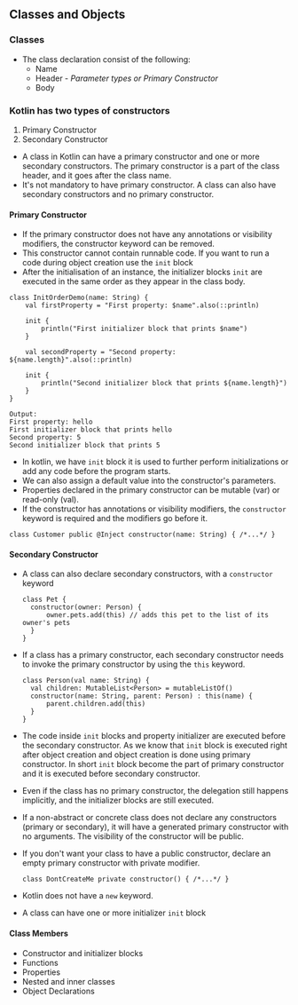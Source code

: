 ## Classes and Objects

### Classes

- The class declaration consist of the following:
	- Name
	- Header - *Parameter types or Primary Constructor*
	- Body

### Kotlin has two types of constructors
1. Primary Constructor
2. Secondary Constructor

- A class in Kotlin can have a primary constructor and one or more secondary constructors. The primary constructor is a part of the class header, and it goes after the class name.
- It's not mandatory to have primary constructor. A class can also have secondary constructors and no primary constructor.

#### Primary Constructor
- If the primary constructor does not have any annotations or visibility modifiers, the constructor keyword can be removed.
- This constructor cannot contain runnable code. If you want to run a code during object creation use the `init` block
- After the initialisation of an instance, the initializer blocks `init` are executed in the same order as they appear in the class body.
```
class InitOrderDemo(name: String) {
    val firstProperty = "First property: $name".also(::println)
    
    init {
        println("First initializer block that prints $name")
    }
    
    val secondProperty = "Second property: ${name.length}".also(::println)
    
    init {
        println("Second initializer block that prints ${name.length}")
    }
}

Output:
First property: hello
First initializer block that prints hello 
Second property: 5 
Second initializer block that prints 5
```

- In kotlin, we have `init` block it is used to further perform initializations or add any code before the program starts.
- We can also assign a default value into the constructor's parameters.
- Properties declared in the primary constructor can be mutable (var) or read-only (val).
- If the constructor has annotations or visibility modifiers, the `constructor` keyword is required and the modifiers go before it.
````
class Customer public @Inject constructor(name: String) { /*...*/ }
````

#### Secondary Constructor
- A class can also declare secondary constructors, with a `constructor` keyword
  ```
  class Pet {
    constructor(owner: Person) {
        owner.pets.add(this) // adds this pet to the list of its owner's pets
    }
  }
  ```

- If a class has a primary constructor, each secondary constructor needs to invoke the primary constructor by using the `this` keyword.
  ```
  class Person(val name: String) {
    val children: MutableList<Person> = mutableListOf()
    constructor(name: String, parent: Person) : this(name) {
        parent.children.add(this)
    }
  }
  ```

- The code inside `init` blocks and property initializer are executed before the secondary constructor. As we know that `init` block is executed right after object creation and object creation is done using primary constructor. In short `init` block become the part of primary constructor and it is executed before secondary constructor. 
- Even if the class has no primary constructor, the delegation still happens implicitly, and the initializer blocks are still executed.

- If a non-abstract or concrete class does not declare any constructors (primary or secondary), it will have a generated primary constructor with no arguments. The visibility of the constructor will be public.
- If you don't want your class to have a public constructor, declare an empty primary constructor with private modifier.
  ```
  class DontCreateMe private constructor() { /*...*/ }
  ```
- Kotlin does not have a `new` keyword.
- A class can have one or more initializer `init` block

#### Class Members
- Constructor and initializer blocks
- Functions
- Properties
- Nested and inner classes
- Object Declarations
